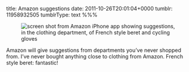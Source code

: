 title: Amazon suggestions
date: 2011-10-26T20:01:04+0000
tumblr: 11958932505
tumblrType: text
%%%

<figure class="tmblr-full" data-orig-height="700" data-orig-width="467"><img class="iphone4" src="74659d4d74576fc9728fb468cf010a69fd523b9e.png" alt="screen shot from Amazon iPhone app showing suggestions, in the clothing department, of French style beret and cycling gloves" data-orig-height="700" data-orig-width="467"></figure>

Amazon will give suggestions from departments you’ve never shopped from. I’ve never bought anything close to clothing from Amazon. French style beret: fantastic!
